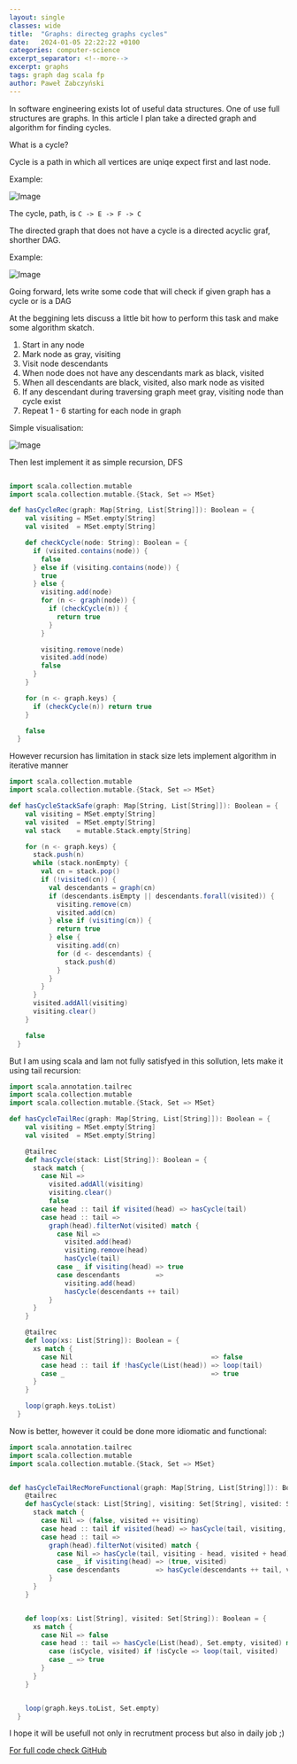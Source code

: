 ```yaml
---
layout: single
classes: wide
title:  "Graphs: directeg graphs cycles"
date:   2024-01-05 22:22:22 +0100
categories: computer-science
excerpt_separator: <!--more-->
excerpt: graphs
tags: graph dag scala fp
author: Paweł Zabczyński
---
```



In software engineering exists lot of useful data structures. One of use full structures are graphs. In this article I plan take a directed graph and algorithm for finding cycles.

What is a cycle?

Cycle is a path in which all vertices are uniqe expect first and last node.


Example:

![Image](/assets/images/graphs/directed_graph_cycle_001.PNG)


The cycle, path, is `C -> E -> F -> C`

The directed graph that does not have a cycle is a directed acyclic graf, shorther DAG.

Example:

![Image](/assets/images/graphs/dag_002.PNG)


Going forward, lets write some code that will check if given graph has a cycle or is a DAG


At the beggining lets discuss a little bit how to perform this task and make some algorithm skatch.


1. Start in any node
2. Mark node as gray, visiting
3. Visit node descendants 
4. When node does not have any descendants mark as black, visited
5. When all descendants are black, visited, also mark node as visited
6. If any descendant during traversing graph meet gray, visiting node than cycle exist
7. Repeat 1 - 6 starting for each node in graph


Simple visualisation:

![Image](/assets/images/graphs/directed_graph_cycle_detecting_algorithm_visualisation.PNG)


Then lest implement it as simple recursion, DFS

```scala

import scala.collection.mutable
import scala.collection.mutable.{Stack, Set => MSet}

def hasCycleRec(graph: Map[String, List[String]]): Boolean = {
    val visiting = MSet.empty[String]
    val visited  = MSet.empty[String]

    def checkCycle(node: String): Boolean = {
      if (visited.contains(node)) {
        false
      } else if (visiting.contains(node)) {
        true
      } else {
        visiting.add(node)
        for (n <- graph(node)) {
          if (checkCycle(n)) {
            return true
          }
        }

        visiting.remove(node)
        visited.add(node)
        false
      }
    }

    for (n <- graph.keys) {
      if (checkCycle(n)) return true
    }

    false
  }
```


However recursion has limitation in stack size lets implement algorithm in iterative manner


```scala
import scala.collection.mutable
import scala.collection.mutable.{Stack, Set => MSet}

def hasCycleStackSafe(graph: Map[String, List[String]]): Boolean = {
    val visiting = MSet.empty[String]
    val visited  = MSet.empty[String]
    val stack    = mutable.Stack.empty[String]

    for (n <- graph.keys) {
      stack.push(n)
      while (stack.nonEmpty) {
        val cn = stack.pop()
        if (!visited(cn)) {
          val descendants = graph(cn)
          if (descendants.isEmpty || descendants.forall(visited)) {
            visiting.remove(cn)
            visited.add(cn)
          } else if (visiting(cn)) {
            return true
          } else {
            visiting.add(cn)
            for (d <- descendants) {
              stack.push(d)
            }
          }
        }
      }
      visited.addAll(visiting)
      visiting.clear()
    }

    false
  }
```


But I am using scala and Iam not fully satisfyed in this sollution, lets make it using tail recursion:


```scala
import scala.annotation.tailrec
import scala.collection.mutable
import scala.collection.mutable.{Stack, Set => MSet}

def hasCycleTailRec(graph: Map[String, List[String]]): Boolean = {
    val visiting = MSet.empty[String]
    val visited  = MSet.empty[String]

    @tailrec
    def hasCycle(stack: List[String]): Boolean = {
      stack match {
        case Nil =>
          visited.addAll(visiting)
          visiting.clear()
          false
        case head :: tail if visited(head) => hasCycle(tail)
        case head :: tail =>
          graph(head).filterNot(visited) match {
            case Nil =>
              visited.add(head)
              visiting.remove(head)
              hasCycle(tail)
            case _ if visiting(head) => true
            case descendants         =>
              visiting.add(head)
              hasCycle(descendants ++ tail)
          }
      }
    }

    @tailrec
    def loop(xs: List[String]): Boolean = {
      xs match {
        case Nil                                   => false
        case head :: tail if !hasCycle(List(head)) => loop(tail)
        case _                                     => true
      }
    }

    loop(graph.keys.toList)
  }
```


Now is better, however it could be done more idiomatic and functional:

```scala
import scala.annotation.tailrec
import scala.collection.mutable
import scala.collection.mutable.{Stack, Set => MSet}


def hasCycleTailRecMoreFunctional(graph: Map[String, List[String]]): Boolean = {
    @tailrec
    def hasCycle(stack: List[String], visiting: Set[String], visited: Set[String]): (Boolean, Set[String]) = {
      stack match {
        case Nil => (false, visited ++ visiting)
        case head :: tail if visited(head) => hasCycle(tail, visiting, visited)
        case head :: tail =>
          graph(head).filterNot(visited) match {
            case Nil => hasCycle(tail, visiting - head, visited + head)
            case _ if visiting(head) => (true, visited)
            case descendants         => hasCycle(descendants ++ tail, visiting + head, visited)
          }
      }
    }


    def loop(xs: List[String], visited: Set[String]): Boolean = {
      xs match {
        case Nil => false
        case head :: tail => hasCycle(List(head), Set.empty, visited) match {
          case (isCycle, visited) if !isCycle => loop(tail, visited)
          case _ => true
        }
      }
    }


    loop(graph.keys.toList, Set.empty)
  }
```

I hope it will be usefull not only in recrutment process but also in daily job ;)


[For full code check GitHub](https://github.com/sezerp/blog-code-scala/blob/master/src/main/scala/com/pawelzabczynski/graph/CyclesInDirectedGraph.scala)